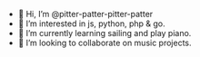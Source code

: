 - 👋 Hi, I’m @pitter-patter-pitter-patter
- 👀 I’m interested in js, python, php & go.
- 🌱 I’m currently learning sailing and play piano. 
- 💞️ I’m looking to collaborate on music projects.

<!---
pitter-patter-pitter-patter/pitter-patter-pitter-patter is a ✨ special ✨ repository because its `README.md` (this file) appears on your GitHub profile.
You can click the Preview link to take a look at your changes.
--->
